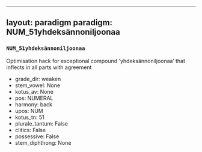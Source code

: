 
---
layout: paradigm
paradigm: NUM_51yhdeksännoniljoonaa
---
### ` NUM_51yhdeksännoniljoonaa `

Optimisation hack for exceptional compound ’yhdeksännoniljoonaa’ that inflects in all parts with agreement
* grade_dir: weaken
* stem_vowel: None
* kotus_av: None
* pos: NUMERAL
* harmony: back
* upos: NUM
* kotus_tn: 51
* plurale_tantum: False
* clitics: False
* possessive: False
* stem_diphthong: None
